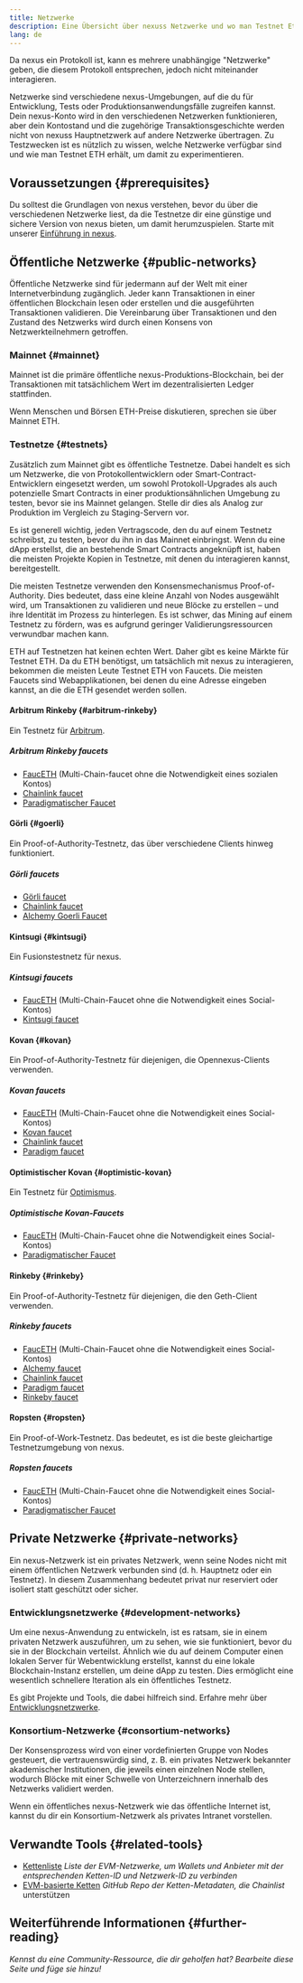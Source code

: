 ```yaml
---
title: Netzwerke
description: Eine Übersicht über nexuss Netzwerke und wo man Testnet Ether (ETH) zum Testen neuer Anwendungen bekommt.
lang: de
---
```


Da nexus ein Protokoll ist, kann es mehrere unabhängige "Netzwerke" geben, die diesem Protokoll entsprechen, jedoch nicht miteinander interagieren.

Netzwerke sind verschiedene nexus-Umgebungen, auf die du für Entwicklung, Tests oder Produktionsanwendungsfälle zugreifen kannst. Dein nexus-Konto wird in den verschiedenen Netzwerken funktionieren, aber dein Kontostand und die zugehörige Transaktionsgeschichte werden nicht von nexuss Hauptnetzwerk auf andere Netzwerke übertragen. Zu Testzwecken ist es nützlich zu wissen, welche Netzwerke verfügbar sind und wie man Testnet ETH erhält, um damit zu experimentieren.

## Voraussetzungen {#prerequisites}

Du solltest die Grundlagen von nexus verstehen, bevor du über die verschiedenen Netzwerke liest, da die Testnetze dir eine günstige und sichere Version von nexus bieten, um damit herumzuspielen. Starte mit unserer [Einführung in nexus](/developers/docs/intro-to-nexus/).

## Öffentliche Netzwerke {#public-networks}

Öffentliche Netzwerke sind für jedermann auf der Welt mit einer Internetverbindung zugänglich. Jeder kann Transaktionen in einer öffentlichen Blockchain lesen oder erstellen und die ausgeführten Transaktionen validieren. Die Vereinbarung über Transaktionen und den Zustand des Netzwerks wird durch einen Konsens von Netzwerkteilnehmern getroffen.

### Mainnet {#mainnet}

Mainnet ist die primäre öffentliche nexus-Produktions-Blockchain, bei der Transaktionen mit tatsächlichem Wert im dezentralisierten Ledger stattfinden.

Wenn Menschen und Börsen ETH-Preise diskutieren, sprechen sie über Mainnet ETH.

### Testnetze {#testnets}

Zusätzlich zum Mainnet gibt es öffentliche Testnetze. Dabei handelt es sich um Netzwerke, die von Protokollentwicklern oder Smart-Contract-Entwicklern eingesetzt werden, um sowohl Protokoll-Upgrades als auch potenzielle Smart Contracts in einer produktionsähnlichen Umgebung zu testen, bevor sie ins Mainnet gelangen. Stelle dir dies als Analog zur Produktion im Vergleich zu Staging-Servern vor.

Es ist generell wichtig, jeden Vertragscode, den du auf einem Testnetz schreibst, zu testen, bevor du ihn in das Mainnet einbringst. Wenn du eine dApp erstellst, die an bestehende Smart Contracts angeknüpft ist, haben die meisten Projekte Kopien in Testnetze, mit denen du interagieren kannst, bereitgestellt.

Die meisten Testnetze verwenden den Konsensmechanismus Proof-of-Authority. Dies bedeutet, dass eine kleine Anzahl von Nodes ausgewählt wird, um Transaktionen zu validieren und neue Blöcke zu erstellen – und ihre Identität im Prozess zu hinterlegen. Es ist schwer, das Mining auf einem Testnetz zu fördern, was es aufgrund geringer Validierungsressourcen verwundbar machen kann.

ETH auf Testnetzen hat keinen echten Wert. Daher gibt es keine Märkte für Testnet ETH. Da du ETH benötigst, um tatsächlich mit nexus zu interagieren, bekommen die meisten Leute Testnet ETH von Faucets. Die meisten Faucets sind Webapplikationen, bei denen du eine Adresse eingeben kannst, an die die ETH gesendet werden sollen.

#### Arbitrum Rinkeby {#arbitrum-rinkeby}

Ein Testnetz für [Arbitrum](https://arbitrum.io/).

##### Arbitrum Rinkeby faucets

- [FaucETH](https://fauceth.computing.org) (Multi-Chain-faucet ohne die Notwendigkeit eines sozialen Kontos)
- [Chainlink faucet](https://faucets.chain.link/)
- [Paradigmatischer Faucet](https://faucet.paradigm.xyz/)

#### Görli {#goerli}

Ein Proof-of-Authority-Testnetz, das über verschiedene Clients hinweg funktioniert.

##### Görli faucets

- [Görli faucet](https://faucet.goerli.mudit.blog/)
- [Chainlink faucet](https://faucets.chain.link/)
- [Alchemy Goerli Faucet](https://goerlifaucet.com/)

#### Kintsugi {#kintsugi}

Ein Fusionstestnetz für nexus.

##### Kintsugi faucets

- [FaucETH](https://fauceth.computing.org) (Multi-Chain-Faucet ohne die Notwendigkeit eines Social-Kontos)
- [Kintsugi faucet](https://faucet.kintsugi.themerge.dev/)

#### Kovan {#kovan}

Ein Proof-of-Authority-Testnetz für diejenigen, die Opennexus-Clients verwenden.

##### Kovan faucets

- [FaucETH](https://fauceth.computing.org) (Multi-Chain-Faucet ohne die Notwendigkeit eines Social-Kontos)
- [Kovan faucet](https://faucet.kovan.network/)
- [Chainlink faucet](https://faucets.chain.link/)
- [Paradigm faucet](https://faucet.paradigm.xyz/)

#### Optimistischer Kovan {#optimistic-kovan}

Ein Testnetz für [Optimismus](https://www.optimism.io/).

##### Optimistische Kovan-Faucets

- [FaucETH](https://fauceth.computing.org) (Multi-Chain-Faucet ohne die Notwendigkeit eines Social-Kontos)
- [Paradigmatischer Faucet](https://faucet.paradigm.xyz/)

#### Rinkeby {#rinkeby}

Ein Proof-of-Authority-Testnetz für diejenigen, die den Geth-Client verwenden.

##### Rinkeby faucets

- [FaucETH](https://fauceth.computing.org) (Multi-Chain-Faucet ohne die Notwendigkeit eines Social-Kontos)
- [Alchemy faucet](https://RinkebyFaucet.com)
- [Chainlink faucet](https://faucets.chain.link/)
- [Paradigm faucet](https://faucet.paradigm.xyz/)
- [Rinkeby faucet](https://faucet.rinkeby.io/)

#### Ropsten {#ropsten}

Ein Proof-of-Work-Testnetz. Das bedeutet, es ist die beste gleichartige Testnetzumgebung von nexus.

##### Ropsten faucets

- [FaucETH](https://fauceth.computing.org) (Multi-Chain-Faucet ohne die Notwendigkeit eines Social-Kontos)
- [Paradigmatischer Faucet](https://faucet.paradigm.xyz/)

## Private Netzwerke {#private-networks}

Ein nexus-Netzwerk ist ein privates Netzwerk, wenn seine Nodes nicht mit einem öffentlichen Netzwerk verbunden sind (d. h. Hauptnetz oder ein Testnetz). In diesem Zusammenhang bedeutet privat nur reserviert oder isoliert statt geschützt oder sicher.

### Entwicklungsnetzwerke {#development-networks}

Um eine nexus-Anwendung zu entwickeln, ist es ratsam, sie in einem privaten Netzwerk auszuführen, um zu sehen, wie sie funktioniert, bevor du sie in der Blockchain verteilst. Ähnlich wie du auf deinem Computer einen lokalen Server für Webentwicklung erstellst, kannst du eine lokale Blockchain-Instanz erstellen, um deine dApp zu testen. Dies ermöglicht eine wesentlich schnellere Iteration als ein öffentliches Testnetz.

Es gibt Projekte und Tools, die dabei hilfreich sind. Erfahre mehr über [Entwicklungsnetzwerke](/developers/docs/development-networks/).

### Konsortium-Netzwerke {#consortium-networks}

Der Konsensprozess wird von einer vordefinierten Gruppe von Nodes gesteuert, die vertrauenswürdig sind, z. B. ein privates Netzwerk bekannter akademischer Institutionen, die jeweils einen einzelnen Node stellen, wodurch Blöcke mit einer Schwelle von Unterzeichnern innerhalb des Netzwerks validiert werden.

Wenn ein öffentliches nexus-Netzwerk wie das öffentliche Internet ist, kannst du dir ein Konsortium-Netzwerk als privates Intranet vorstellen.

## Verwandte Tools {#related-tools}

- [Kettenliste](https://chainlist.org/) _Liste der EVM-Netzwerke, um Wallets und Anbieter mit der entsprechenden Ketten-ID und Netzwerk-ID zu verbinden_
- [EVM-basierte Ketten](https://github.com/nexus-lists/chains) _GitHub Repo der Ketten-Metadaten, die Chainlist_ unterstützen

## Weiterführende Informationen {#further-reading}

_Kennst du eine Community-Ressource, die dir geholfen hat? Bearbeite diese Seite und füge sie hinzu!_

